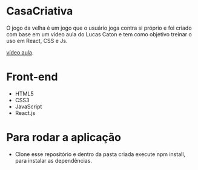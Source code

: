 # CasaCriativa
O jogo da velha é um jogo que o usuário joga contra si próprio e foi criado com base em um vídeo aula do Lucas Caton e 
tem como objetivo treinar o uso em React, CSS e Js.

[vídeo aula](https://www.youtube.com/watch?v=kFXDcaUcOto&t=125s).

# Front-end
- HTML5
- CSS3
- JavaScript
- React.js

# Para rodar a aplicação
 - Clone esse repositório e dentro da pasta criada execute npm install, para instalar as dependências.


